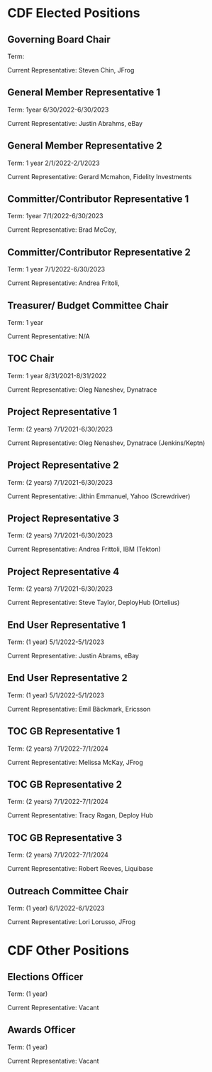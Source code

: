 # CDF Elected Positions


## Governing Board Chair

Term: 

Current Representative: Steven Chin, JFrog


## General Member Representative 1

Term: 1year 6/30/2022-6/30/2023

Current Representative: Justin Abrahms, eBay


## General Member Representative 2

Term: 1 year 2/1/2022-2/1/2023

Current Representative: Gerard Mcmahon, Fidelity Investments


## Committer/Contributor Representative 1

Term: 1year 7/1/2022-6/30/2023

Current Representative: Brad McCoy, 


## Committer/Contributor Representative 2

Term: 1 year 7/1/2022-6/30/2023

Current Representative: Andrea Fritoli, 


## Treasurer/ Budget Committee Chair

Term: 1 year

Current Representative: N/A


## TOC Chair

Term: 1 year 8/31/2021-8/31/2022

Current Representative: Oleg Naneshev, Dynatrace


## Project Representative 1

Term: (2 years) 7/1/2021-6/30/2023

Current Representative: Oleg Nenashev, Dynatrace (Jenkins/Keptn)


## Project Representative 2

Term: (2 years) 7/1/2021-6/30/2023

Current Representative: Jithin Emmanuel, Yahoo (Screwdriver)


## Project Representative 3

Term: (2 years) 7/1/2021-6/30/2023

Current Representative: Andrea Frittoli, IBM (Tekton)


## Project Representative 4

Term: (2 years) 7/1/2021-6/30/2023

Current Representative: Steve Taylor, DeployHub (Ortelius)


## End User Representative 1

Term: (1 year) 5/1/2022-5/1/2023

Current Representative: Justin Abrams, eBay


## End User Representative 2

Term: (1 year) 5/1/2022-5/1/2023

Current Representative: Emil Bäckmark, Ericsson


## TOC GB Representative 1

Term: (2 years) 7/1/2022-7/1/2024

Current Representative: Melissa McKay, JFrog


## TOC GB Representative 2

Term: (2 years) 7/1/2022-7/1/2024

Current Representative: Tracy Ragan, Deploy Hub


## TOC GB Representative 3

Term: (2 years) 7/1/2022-7/1/2024

Current Representative: Robert Reeves, Liquibase


## Outreach Committee Chair

Term:  (1 year) 6/1/2022-6/1/2023

Current Representative: Lori Lorusso, JFrog


# CDF Other Positions


## Elections Officer

Term:  (1 year)

Current Representative: Vacant


## Awards Officer

Term:  (1 year)

Current Representative: Vacant
